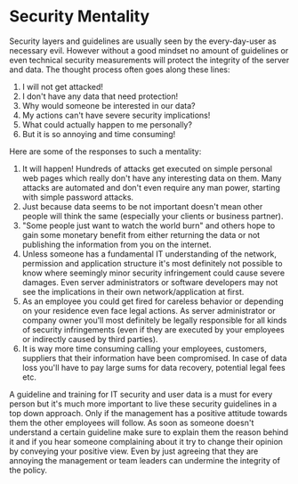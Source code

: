 # Security Mentality

Security layers and guidelines are usually seen by the every-day-user as necessary evil. However without a good mindset no amount of guidelines or even technical security measurements will protect the integrity of the server and data. The thought process often goes along these lines:

1. I will not get attacked!
2. I don't have any data that need protection!
3. Why would someone be interested in our data?
4. My actions can't have severe security implications!
5. What could actually happen to me personally?
6. But it is so annoying and time consuming!

Here are some of the responses to such a mentality:

1. It will happen! Hundreds of attacks get executed on simple personal web pages which really don't have any interesting data on them. Many attacks are automated and don't even require any man power, starting with simple password attacks.
2. Just because data seems to be not important doesn't mean other people will think the same (especially your clients or business partner).
3. "Some people just want to watch the world burn" and others hope to gain some monetary benefit from either returning the data or not publishing the information from you on the internet.
4. Unless someone has a fundamental IT understanding of the network, permission and application structure it's most definitely not possible to know where seemingly minor security infringement could cause severe damages. Even server administrators or software developers may not see the implications in their own network/application at first.
5. As an employee you could get fired for careless behavior or depending on your residence even face legal actions. As server administrator or company owner you'll most definitely be legally responsible for all kinds of security infringements (even if they are executed by your employees or indirectly caused by third parties).
6. It is way more time consuming calling your employees, customers, suppliers that their information have been compromised. In case of data loss you'll have to pay large sums for data recovery, potential legal fees etc.

A guideline and training for IT security and user data is a must for every person but it's much more important to live these security guidelines in a top down approach. Only if the management has a positive attitude towards them the other employees will follow. As soon as someone doesn't understand a certain guideline make sure to explain them the reason behind it and if you hear someone complaining about it try to change their opinion by conveying your positive view. Even by just agreeing that they are annoying the management or team leaders can undermine the integrity of the policy.